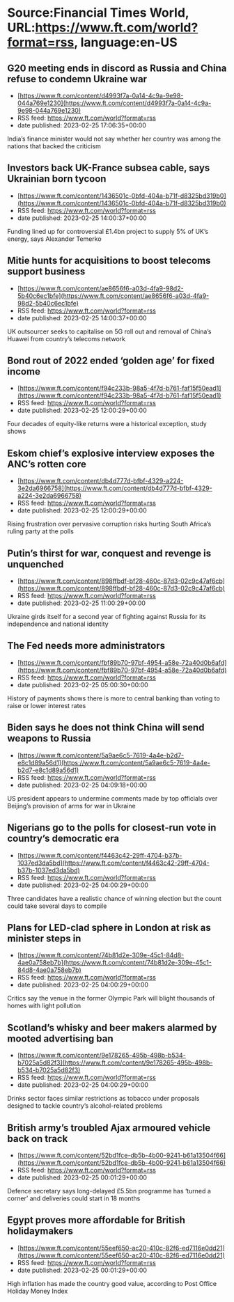# Source:Financial Times World, URL:https://www.ft.com/world?format=rss, language:en-US

## G20 meeting ends in discord as Russia and China refuse to condemn Ukraine war
 - [https://www.ft.com/content/d4993f7a-0a14-4c9a-9e98-044a769e1230](https://www.ft.com/content/d4993f7a-0a14-4c9a-9e98-044a769e1230)
 - RSS feed: https://www.ft.com/world?format=rss
 - date published: 2023-02-25 17:06:35+00:00

India’s finance minister would not say whether her country was among the nations that backed the criticism

## Investors back UK-France subsea cable, says Ukrainian born tycoon
 - [https://www.ft.com/content/1436501c-0bfd-404a-b71f-d8325bd319b0](https://www.ft.com/content/1436501c-0bfd-404a-b71f-d8325bd319b0)
 - RSS feed: https://www.ft.com/world?format=rss
 - date published: 2023-02-25 14:00:37+00:00

Funding lined up for controversial £1.4bn project to supply 5% of UK’s energy, says Alexander Temerko

## Mitie hunts for acquisitions to boost telecoms support business
 - [https://www.ft.com/content/ae8656f6-a03d-4fa9-98d2-5b40c6ec1bfe](https://www.ft.com/content/ae8656f6-a03d-4fa9-98d2-5b40c6ec1bfe)
 - RSS feed: https://www.ft.com/world?format=rss
 - date published: 2023-02-25 14:00:37+00:00

UK outsourcer seeks to capitalise on 5G roll out and removal of China’s Huawei from country’s telecoms network

## Bond rout of 2022 ended ‘golden age’ for fixed income
 - [https://www.ft.com/content/f94c233b-98a5-4f7d-b761-faf15f50ead1](https://www.ft.com/content/f94c233b-98a5-4f7d-b761-faf15f50ead1)
 - RSS feed: https://www.ft.com/world?format=rss
 - date published: 2023-02-25 12:00:29+00:00

Four decades of equity-like returns were a historical exception, study shows

## Eskom chief’s explosive interview exposes the ANC’s rotten core
 - [https://www.ft.com/content/db4d777d-bfbf-4329-a224-3e2da6966758](https://www.ft.com/content/db4d777d-bfbf-4329-a224-3e2da6966758)
 - RSS feed: https://www.ft.com/world?format=rss
 - date published: 2023-02-25 12:00:29+00:00

Rising frustration over pervasive corruption risks hurting South Africa’s ruling party at the polls

## Putin’s thirst for war, conquest and revenge is unquenched
 - [https://www.ft.com/content/898ffbdf-bf28-460c-87d3-02c9c47af6cb](https://www.ft.com/content/898ffbdf-bf28-460c-87d3-02c9c47af6cb)
 - RSS feed: https://www.ft.com/world?format=rss
 - date published: 2023-02-25 11:00:29+00:00

Ukraine girds itself for a second year of fighting against Russia for its independence and national identity

## The Fed needs more administrators
 - [https://www.ft.com/content/fbf89b70-97bf-4954-a58e-72a40d0b6afd](https://www.ft.com/content/fbf89b70-97bf-4954-a58e-72a40d0b6afd)
 - RSS feed: https://www.ft.com/world?format=rss
 - date published: 2023-02-25 05:00:30+00:00

History of payments shows there is more to central banking than voting to raise or lower interest rates

## Biden says he does not think China will send weapons to Russia
 - [https://www.ft.com/content/5a9ae6c5-7619-4a4e-b2d7-e8c1d89a56d1](https://www.ft.com/content/5a9ae6c5-7619-4a4e-b2d7-e8c1d89a56d1)
 - RSS feed: https://www.ft.com/world?format=rss
 - date published: 2023-02-25 04:09:18+00:00

US president appears to undermine comments made by top officials over Beijing’s provision of arms for war in Ukraine

## Nigerians go to the polls for closest-run vote in country’s democratic era
 - [https://www.ft.com/content/f4463c42-29ff-4704-b37b-1037ed3da5bd](https://www.ft.com/content/f4463c42-29ff-4704-b37b-1037ed3da5bd)
 - RSS feed: https://www.ft.com/world?format=rss
 - date published: 2023-02-25 04:00:29+00:00

Three candidates have a realistic chance of winning election but the count could take several days to compile

## Plans for LED-clad sphere in London at risk as minister steps in
 - [https://www.ft.com/content/74b81d2e-309e-45c1-84d8-4ae0a758eb7b](https://www.ft.com/content/74b81d2e-309e-45c1-84d8-4ae0a758eb7b)
 - RSS feed: https://www.ft.com/world?format=rss
 - date published: 2023-02-25 04:00:29+00:00

Critics say the venue in the former Olympic Park will blight thousands of homes with light pollution

## Scotland’s whisky and beer makers alarmed by mooted advertising ban
 - [https://www.ft.com/content/9e178265-495b-498b-b534-b7025a5d82f3](https://www.ft.com/content/9e178265-495b-498b-b534-b7025a5d82f3)
 - RSS feed: https://www.ft.com/world?format=rss
 - date published: 2023-02-25 04:00:29+00:00

Drinks sector faces similar restrictions as tobacco under proposals designed to tackle country’s alcohol-related problems

## British army’s troubled Ajax armoured vehicle back on track
 - [https://www.ft.com/content/52bd1fce-db5b-4b00-9241-b61a13504f66](https://www.ft.com/content/52bd1fce-db5b-4b00-9241-b61a13504f66)
 - RSS feed: https://www.ft.com/world?format=rss
 - date published: 2023-02-25 00:01:29+00:00

Defence secretary says long-delayed £5.5bn programme has ‘turned a corner’ and deliveries could start in 18 months

## Egypt proves more affordable for British holidaymakers
 - [https://www.ft.com/content/55eef650-ac20-410c-82f6-ed7116e0dd21](https://www.ft.com/content/55eef650-ac20-410c-82f6-ed7116e0dd21)
 - RSS feed: https://www.ft.com/world?format=rss
 - date published: 2023-02-25 00:01:29+00:00

High inflation has made the country good value, according to  Post Office Holiday Money Index

